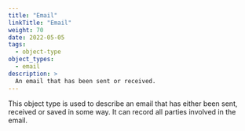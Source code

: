 ```yaml
---
title: "Email"
linkTitle: "Email"
weight: 70
date: 2022-05-05
tags: 
  - object-type
object_types:
  - email
description: >
  An email that has been sent or received.
---
```


This object type is used to describe an email that has either been sent, received or saved in some way.
It can record all parties involved in the email.

